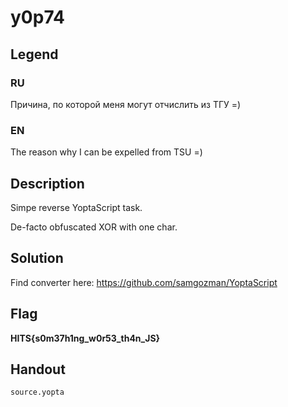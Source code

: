 # y0p74

## Legend

### RU

Причина, по которой меня могут отчислить из ТГУ =)

### EN

The reason why I can be expelled from TSU =)

## Description

Simpe reverse YoptaScript task.

De-facto obfuscated XOR with one char.

## Solution

Find converter here: https://github.com/samgozman/YoptaScript

## Flag

**HITS{s0m37h1ng_w0r53_th4n_JS}**

## Handout

```source.yopta```

